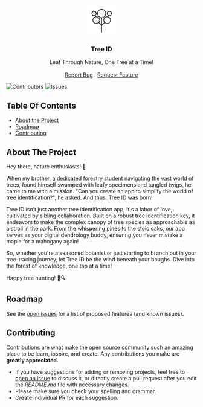 <br/>
<p align="center">
  <a href="https://github.com/MitchellHayes/tree-id">
    <img src="https://raw.githubusercontent.com/MitchellHayes/tree-id/354bdb488dc0ded4e3092ad36c0dce28acd2eeff/public/assets/tree-id-icon.svg" alt="Logo" width="80" height="80">
  </a>

  <h3 align="center">Tree ID</h3>

  <p align="center">
    Leaf Through Nature, One Tree at a Time!
    <br/>
    <br/>
    <a href="https://github.com/MitchellHayes/tree-id/issues">Report Bug</a>
    .
    <a href="https://github.com/MitchellHayes/tree-id/issues">Request Feature</a>
  </p>
</p>

![Contributors](https://img.shields.io/github/contributors/MitchellHayes/tree-id?color=dark-green) ![Issues](https://img.shields.io/github/issues/MitchellHayes/tree-id) 

## Table Of Contents

* [About the Project](#about-the-project)
* [Roadmap](#roadmap)
* [Contributing](#contributing)

## About The Project

Hey there, nature enthusiasts! 🌲

When my brother, a dedicated forestry student navigating the vast world of trees, found himself swamped with leafy specimens and tangled twigs, he came to me with a mission. "Can you create an app to simplify the world of tree identification?", he asked. And thus, Tree ID was born!

Tree ID isn't just another tree identification app; it's a labor of love, cultivated by sibling collaboration. Built on a robust tree identification key, it endeavors to make the complex canopy of tree species as approachable as a stroll in the park. From the whispering pines to the stoic oaks, our app serves as your digital dendrology buddy, ensuring you never mistake a maple for a mahogany again!

So, whether you're a seasoned botanist or just starting to branch out in your tree-tracing journey, let Tree ID be the wind beneath your boughs. Dive into the forest of knowledge, one tap at a time!

Happy tree hunting! 🍃🔍

## Roadmap

See the [open issues](https://github.com/MitchellHayes/tree-id/issues) for a list of proposed features (and known issues).

## Contributing

Contributions are what make the open source community such an amazing place to be learn, inspire, and create. Any contributions you make are **greatly appreciated**.
* If you have suggestions for adding or removing projects, feel free to [open an issue](https://github.com/MitchellHayes/tree-id/issues/new) to discuss it, or directly create a pull request after you edit the *README.md* file with necessary changes.
* Please make sure you check your spelling and grammar.
* Create individual PR for each suggestion.